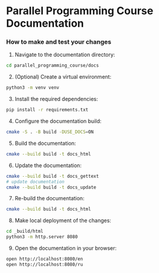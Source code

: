 # Parallel Programming Course Documentation

### How to make and test your changes

1. Navigate to the documentation directory:
```bash
cd parallel_programming_course/docs
```

2. (Optional) Create a virtual environment:
```bash
python3 -m venv venv
```

3. Install the required dependencies:
```bash
pip install -r requirements.txt
```

4. Configure the documentation build:
```bash
cmake -S . -B build -DUSE_DOCS=ON
```

5. Build the documentation:
```bash
cmake --build build -t docs_html
```

6. Update the documentation:
```bash
cmake --build build -t docs_gettext
# update documentation
cmake --build build -t docs_update
```

7. Re-build the documentation:
```bash
cmake --build build -t docs_html
```

8. Make local deployment of the changes:
```bash
cd _build/html
python3 -m http.server 8080
```

9. Open the documentation in your browser:
```bash
open http://localhost:8080/en
open http://localhost:8080/ru
```
